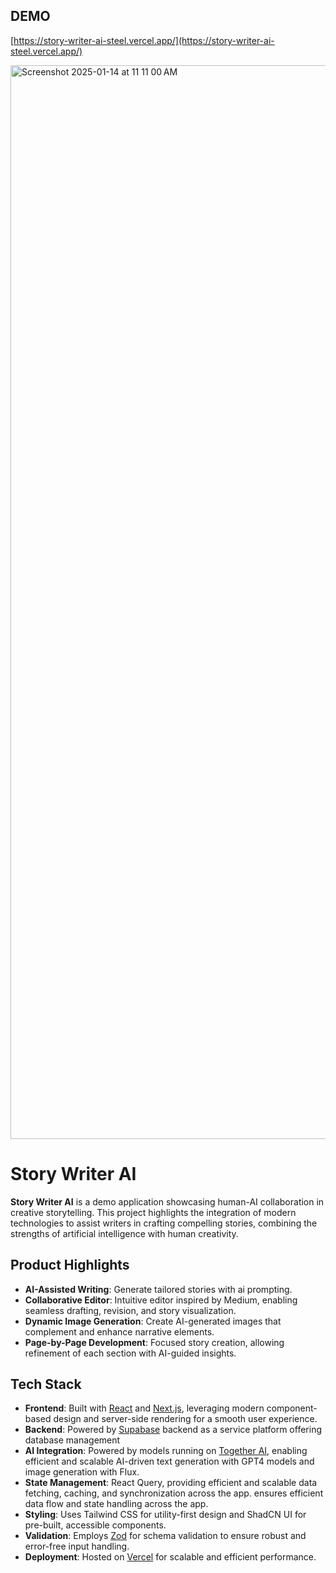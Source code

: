 ## DEMO
[https://story-writer-ai-steel.vercel.app/](https://story-writer-ai-steel.vercel.app/)

<img width="1718" alt="Screenshot 2025-01-14 at 11 11 00 AM" src="https://github.com/user-attachments/assets/717c5023-3d4e-4b5f-afda-9ca42c1b3a0b" />

# Story Writer AI

**Story Writer AI** is a demo application showcasing human-AI collaboration in creative storytelling. This project highlights the integration of modern technologies to assist writers in crafting compelling stories, combining the strengths of artificial intelligence with human creativity.

## Product Highlights

- **AI-Assisted Writing**: Generate tailored stories with ai prompting.
- **Collaborative Editor**: Intuitive editor inspired by Medium, enabling seamless drafting, revision, and story visualization.
- **Dynamic Image Generation**: Create AI-generated images that complement and enhance narrative elements.
- **Page-by-Page Development**: Focused story creation, allowing refinement of each section with AI-guided insights.

## Tech Stack

- **Frontend**: Built with [React](https://reactjs.org) and [Next.js](https://nextjs.org), leveraging modern component-based design and server-side rendering for a smooth user experience.
- **Backend**: Powered by [Supabase](https://supabase.com) backend as a service platform offering database management
- **AI Integration**: Powered by models running on [Together AI](https://www.together.ai/), enabling efficient and scalable AI-driven text generation with GPT4 models and image generation with Flux.
- **State Management**: React Query, providing efficient and scalable data fetching, caching, and synchronization across the app. ensures efficient data flow and state handling across the app.
- **Styling**: Uses Tailwind CSS for utility-first design and ShadCN UI for pre-built, accessible components.
- **Validation**: Employs [Zod](https://zod.dev) for schema validation to ensure robust and error-free input handling.
- **Deployment**: Hosted on [Vercel](https://vercel.com) for scalable and efficient performance.
